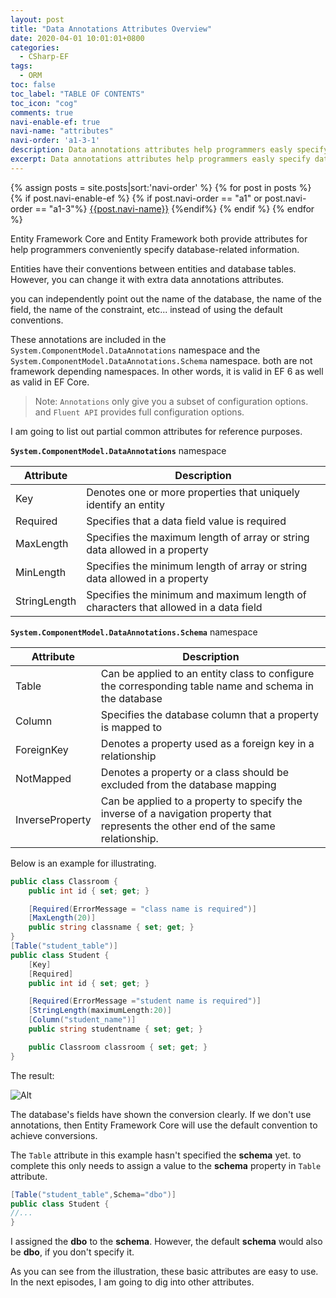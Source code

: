 ```yaml
---
layout: post
title: "Data Annotations Attributes Overview"
date: 2020-04-01 10:01:01+0800
categories:
  - CSharp-EF
tags:
  - ORM
toc: false
toc_label: "TABLE OF CONTENTS"
toc_icon: "cog"
comments: true
navi-enable-ef: true
navi-name: "attributes"
navi-order: 'a1-3-1'
description: Data annotations attributes help programmers easly specify database-related information.
excerpt: Data annotations attributes help programmers easly specify database-related information.
---
```

<!--navigation bar-->
<div class='navi-link-container'>
  {% assign posts = site.posts|sort:'navi-order' %}
  {% for post in posts %}
    {% if post.navi-enable-ef %}
      {% if post.navi-order == "a1" or 
            post.navi-order == "a1-3"%}
        <a href="{{ site.baseurl }}{{ post.url }}" class='navi-link'>{{post.navi-name}}</a>
        {%endif%}
    {% endif %}
  {% endfor %}
</div>
<!--navigation bar-->

Entity Framework Core and Entity Framework both provide attributes for help programmers conveniently specify database-related information.

Entities have their conventions between entities and database tables. However, you can change it with extra data annotations attributes.

you can independently point out the name of the database, the name of the field, the name of the constraint, etc...  instead of using the default conventions.

These annotations are included in the `System.ComponentModel.DataAnnotations` namespace and the `System.ComponentModel.DataAnnotations.Schema` namespace. both are not framework depending namespaces. In other words, it is valid in EF 6 as well as valid in EF Core.

> Note: 
> `Annotations` only give you a subset of configuration options. and `Fluent API` provides full configuration options.

I am going to list out partial common attributes for reference purposes.

**`System.ComponentModel.DataAnnotations`** namespace

|Attribute   	|Description   	|
|---	|---	|
|Key   	|Denotes one or more properties that uniquely identify an entity   	|
|Required   	|Specifies that a data field value is required   	|
|MaxLength   	|Specifies the maximum length of array or string data allowed in a property   	|
|MinLength   	|Specifies the minimum length of array or string data allowed in a property   	|
|StringLength   	|Specifies the minimum and maximum length of characters that allowed in a data field   	|


**`System.ComponentModel.DataAnnotations.Schema`** namespace

|Attribute   	|Description   	|
|---	|---	|
|Table   	|Can be applied to an entity class to configure the corresponding table name and schema in the database   	|
|Column   	|Specifies the database column that a property is mapped to   	|
|ForeignKey   	|Denotes a property used as a foreign key in a relationship   	|
|NotMapped   	|Denotes a property or a class should be excluded from the database mapping   	|
|InverseProperty   	|Can be applied to a property to specify the inverse of a navigation property that represents the other end of the same relationship.   	|

Below is an example for illustrating.
```c#
public class Classroom { 
    public int id { set; get; }

    [Required(ErrorMessage = "class name is required")]
    [MaxLength(20)]
    public string classname { set; get; }
}
[Table("student_table")]
public class Student { 
    [Key]
    [Required]
    public int id { set; get; }

    [Required(ErrorMessage ="student name is required")]
    [StringLength(maximumLength:20)]
    [Column("student_name")]
    public string studentname { set; get; }

    public Classroom classroom { set; get; }
}
```

The result:

![Alt][1]

The database's fields have shown the conversion clearly. If we don't use annotations, then Entity Framework Core will use the default convention to achieve conversions. 

The ``Table`` attribute in this example hasn't specified the **schema** yet.  to complete this only needs to assign a value to the **schema** property in `Table` attribute.
```c#
[Table("student_table",Schema="dbo")]
public class Student { 
//...
}
```
I assigned the **dbo** to the **schema**. However, the default **schema** would also be **dbo**, if you don't specify it.

As you can see from the illustration, these basic attributes are easy to use. In the next episodes, I am going to dig into other attributes.


[1]: /blog/public/img/2020-03-29-Data-Annotations-Attributes-a.png